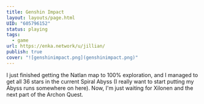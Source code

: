```yaml
---
title: Genshin Impact
layout: layouts/page.html
UID: "605796152"
status: playing
tags:
  - game
url: https://enka.network/u/jillian/
publish: true
cover: "![genshinimpact.png](genshinimpact.png)"
---
```

I just finished getting the Natlan map to 100% exploration, and I managed to get all 36 stars in the current Spiral Abyss (I really want to start putting my Abyss runs somewhere on here). Now, I'm just waiting for Xilonen and the next part of the Archon Quest.